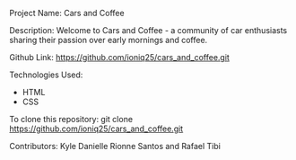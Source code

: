 Project Name: Cars and Coffee

Description:
Welcome to Cars and Coffee - a community of car enthusiasts sharing their passion over early mornings and coffee.

Github Link: https://github.com/ioniq25/cars_and_coffee.git

Technologies Used:
- HTML
- CSS

To clone this repository:
git clone https://github.com/ioniq25/cars_and_coffee.git

Contributors: Kyle Danielle Rionne Santos and Rafael Tibi
